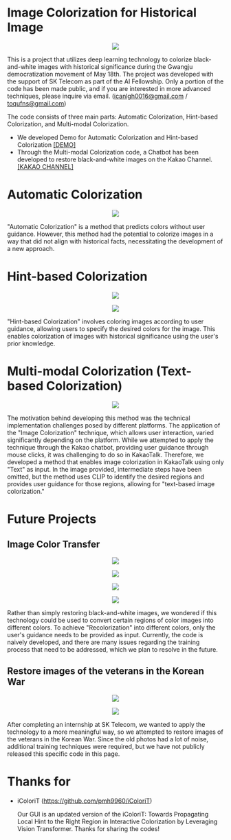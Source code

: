 # Image Colorization for Historical Image
<p align="center"><img src="./example/many_people_nature.gif"></p>

This is a project that utilizes deep learning technology to colorize black-and-white images with historical significance during the Gwangju democratization movement of May 18th. The project was developed with the support of SK Telecom as part of the AI Fellowship. Only a portion of the code has been made public, and if you are interested in more advanced techniques, please inquire via email. (icanlgh0016@gmail.com / toqufns@gmail.com)

The code consists of three main parts: Automatic Colorization, Hint-based Colorization, and Multi-modal Colorization.
- We developed Demo for Automatic Colorization and Hint-based Colorization [[DEMO]](https://github.com/SaebyeolShin/Colorization_UI)
- Through the Multi-modal Colorization code, a Chatbot has been developed to restore black-and-white images on the Kakao Channel. [[KAKAO CHANNEL]](http://pf.kakao.com/_mxgELxj)


# Automatic Colorization
<p align="center"><img src="./example/vis1.gif"></p>

"Automatic Colorization" is a method that predicts colors without user guidance. However, this method had the potential to colorize images in a way that did not align with historical facts, necessitating the development of a new approach.

# Hint-based Colorization
<p align="center"><img src="./example/model.png"></p>
<p align="center"><img src="./example/video1.gif"></p>

"Hint-based Colorization" involves coloring images according to user guidance, allowing users to specify the desired colors for the image. This enables colorization of images with historical significance using the user's prior knowledge.

# Multi-modal Colorization (Text-based Colorization)
<p align="center"><img src="./example/multi.jpg"></p>

The motivation behind developing this method was the technical implementation challenges posed by different platforms. The application of the "Image Colorization" technique, which allows user interaction, varied significantly depending on the platform. While we attempted to apply the technique through the Kakao chatbot, providing user guidance through mouse clicks, it was challenging to do so in KakaoTalk.
Therefore, we developed a method that enables image colorization in KakaoTalk using only "Text" as input. In the image provided, intermediate steps have been omitted, but the method uses CLIP to identify the desired regions and provides user guidance for those regions, allowing for "text-based image colorization."


# Future Projects
## Image Color Transfer
<p align="center"><img src="./example/transfer1.png"></p>
<p align="center"><img src="./example/transfer2.png"></p>
<p align="center"><img src="./example/transfer3.png"></p>
<p align="center"><img src="./example/transfer4.png"></p>

Rather than simply restoring black-and-white images, we wondered if this technology could be used to convert certain regions of color images into different colors. To achieve "Recolorization" into different colors, only the user's guidance needs to be provided as input. Currently, the code is naively developed, and there are many issues regarding the training process that need to be addressed, which we plan to resolve in the future.

## Restore images of the veterans in the Korean War
<p align="center"><img src="./example/625_1.PNG"></p>
<p align="center"><img src="./example/625_2.PNG"></p>

After completing an internship at SK Telecom, we wanted to apply the technology to a more meaningful way, so we attempted to restore images of the veterans in the Korean War. Since the old photos had a lot of noise, additional training techniques were required, but we have not publicly released this specific code in this page.

# Thanks for
- iColoriT (https://github.com/pmh9960/iColoriT)

    Our GUI is an updated version of the iColoriT: Towards Propagating Local Hint to the Right Region in Interactive Colorization by Leveraging Vision Transformer. Thanks for sharing the codes!
